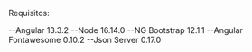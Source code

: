 Requisitos:

--Angular 13.3.2
--Node 16.14.0
--NG Bootstrap 12.1.1
--Angular Fontawesome 0.10.2
--Json Server 0.17.0

